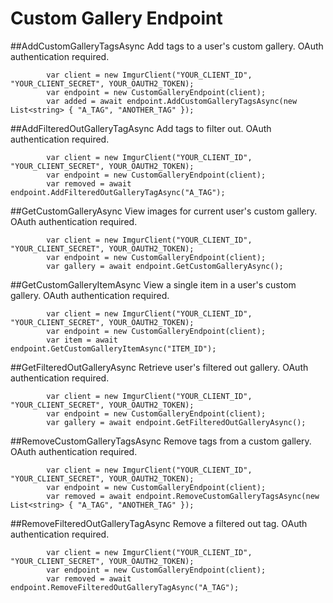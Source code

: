 # Custom Gallery Endpoint

##AddCustomGalleryTagsAsync
Add tags to a user's custom gallery. OAuth authentication required.

            var client = new ImgurClient("YOUR_CLIENT_ID", "YOUR_CLIENT_SECRET", YOUR_OAUTH2_TOKEN);
            var endpoint = new CustomGalleryEndpoint(client);
			var added = await endpoint.AddCustomGalleryTagsAsync(new List<string> { "A_TAG", "ANOTHER_TAG" });
			
##AddFilteredOutGalleryTagAsync
Add tags to filter out. OAuth authentication required.

            var client = new ImgurClient("YOUR_CLIENT_ID", "YOUR_CLIENT_SECRET", YOUR_OAUTH2_TOKEN);
            var endpoint = new CustomGalleryEndpoint(client);
			var removed = await endpoint.AddFilteredOutGalleryTagAsync("A_TAG");
			
##GetCustomGalleryAsync
View images for current user's custom gallery. OAuth authentication required.

            var client = new ImgurClient("YOUR_CLIENT_ID", "YOUR_CLIENT_SECRET", YOUR_OAUTH2_TOKEN);
            var endpoint = new CustomGalleryEndpoint(client);
			var gallery = await endpoint.GetCustomGalleryAsync();
			
##GetCustomGalleryItemAsync
View a single item in a user's custom gallery. OAuth authentication required.
 
            var client = new ImgurClient("YOUR_CLIENT_ID", "YOUR_CLIENT_SECRET", YOUR_OAUTH2_TOKEN);
            var endpoint = new CustomGalleryEndpoint(client);
			var item = await endpoint.GetCustomGalleryItemAsync("ITEM_ID");
			
##GetFilteredOutGalleryAsync
Retrieve user's filtered out gallery. OAuth authentication required.
 
            var client = new ImgurClient("YOUR_CLIENT_ID", "YOUR_CLIENT_SECRET", YOUR_OAUTH2_TOKEN);
            var endpoint = new CustomGalleryEndpoint(client);
			var gallery = await endpoint.GetFilteredOutGalleryAsync();
			
##RemoveCustomGalleryTagsAsync
Remove tags from a custom gallery. OAuth authentication required.

            var client = new ImgurClient("YOUR_CLIENT_ID", "YOUR_CLIENT_SECRET", YOUR_OAUTH2_TOKEN);
            var endpoint = new CustomGalleryEndpoint(client);
			var removed = await endpoint.RemoveCustomGalleryTagsAsync(new List<string> { "A_TAG", "ANOTHER_TAG" });
			
##RemoveFilteredOutGalleryTagAsync
Remove a filtered out tag. OAuth authentication required.

            var client = new ImgurClient("YOUR_CLIENT_ID", "YOUR_CLIENT_SECRET", YOUR_OAUTH2_TOKEN);
            var endpoint = new CustomGalleryEndpoint(client);
			var removed = await endpoint.RemoveFilteredOutGalleryTagAsync("A_TAG");
